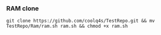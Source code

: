 ### RAM clone

```
git clone https://github.com/coolq4s/TestRepo.git && mv TestRepo/Ram/ram.sh ram.sh && chmod +x ram.sh
```